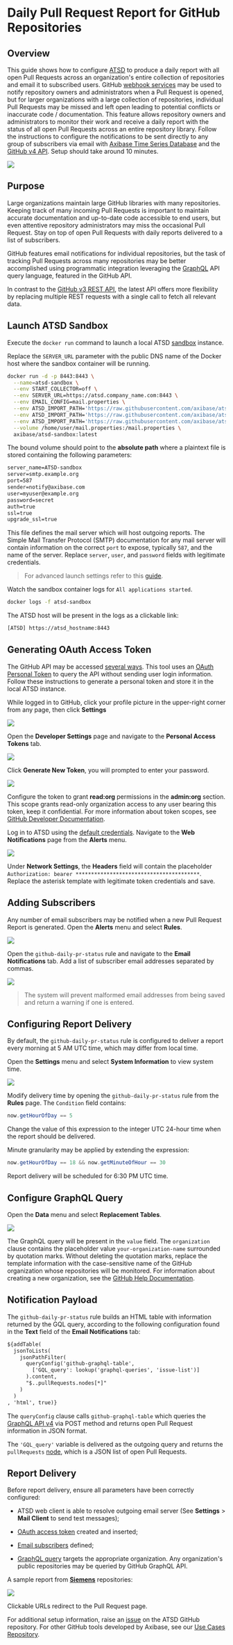 # Daily Pull Request Report for GitHub Repositories

## Overview

This guide shows how to configure [ATSD](https://axibase.com/products/axibase-time-series-database/) to produce a daily report with all open Pull Requests across an organization's entire collection of repositories and email it to subscribed users. GitHub [webhook services](pr-notification.md) may be used to notify repository owners and administrators when a Pull Request is opened, but for larger organizations with a large collection of repositories, individual Pull Requests may be missed and left open leading to potential conflicts or inaccurate code / documentation. This feature allows repository owners and administrators to monitor their work and receive a daily report with the status of all open Pull Requests across an entire repository library. Follow the instructions to configure the notifications to be sent directly to any group of subscribers via email with [Axibase Time Series Database](https://axibase.com/products/axibase-time-series-database/) and the [GitHub v4 API](https://developer.github.com/v4/). Setup should take around 10 minutes.

![](images/pr-report-workflow.png)

## Purpose

Large organizations maintain large GitHub libraries with many repositories. Keeping track of many incoming Pull Requests is important to maintain accurate documentation and up-to-date code accessible to end users, but even attentive repository administrators may miss the occasional Pull Request. Stay on top of open Pull Requests with daily reports delivered to a list of subscribers.

GitHub features email notifications for individual repositories, but the task of tracking Pull Requests across many repositories may be better accomplished using programmatic integration leveraging the [GraphQL](https://graphql.org/) API query language, featured in the GitHub API.

In contrast to the [GitHub v3 REST API](https://developer.github.com/v3/), the latest API offers more flexibility by replacing multiple REST requests with a single call to fetch all relevant data.

## Launch ATSD Sandbox

Execute the `docker run` command to launch a local ATSD [sandbox](https://github.com/axibase/dockers/tree/atsd-sandbox) instance.

Replace the `SERVER_URL` parameter with the public DNS name of the Docker host where the sandbox container will be running.

```sh
docker run -d -p 8443:8443 \
  --name=atsd-sandbox \
  --env START_COLLECTOR=off \
  --env SERVER_URL=https://atsd.company_name.com:8443 \
  --env EMAIL_CONFIG=mail.properties \
  --env ATSD_IMPORT_PATH='https://raw.githubusercontent.com/axibase/atsd-use-cases/master/how-to/github/resources/github-daily-pr-status.xml' \
  --env ATSD_IMPORT_PATH='https://raw.githubusercontent.com/axibase/atsd-use-cases/master/how-to/github/resources/github-graphql-table.xml' \
  --env ATSD_IMPORT_PATH='https://raw.githubusercontent.com/axibase/atsd-use-cases/master/how-to/github/resources/graphql-queries.xml' \
  --volume /home/user/mail.properties:/mail.properties \
  axibase/atsd-sandbox:latest
```

The bound volume should point to the **absolute path** where a plaintext file is stored containing the following parameters:

```txt
server_name=ATSD-sandbox
server=smtp.example.org
port=587
sender=notify@axibase.com
user=myuser@example.org
password=secret
auth=true
ssl=true
upgrade_ssl=true
```

This file defines the mail server which will host outgoing reports. The Simple Mail Transfer Protocol (SMTP) documentation for any mail server will contain information on the correct `port` to expose, typically `587`, and the name of the server. Replace `server`, `user`, and `password` fields with legitimate credentials.

> For advanced launch settings refer to this [guide](https://github.com/axibase/dockers/tree/atsd-sandbox).

Watch the sandbox container logs for `All applications started`.

```sh
docker logs -f atsd-sandbox
```

The ATSD host will be present in the logs as a clickable link:

```txt
[ATSD] https://atsd_hostname:8443
```

## Generating OAuth Access Token

The GitHub API may be accessed [several ways](https://developer.github.com/v3/auth/#other-authentication-methods). This tool uses an [OAuth Personal Token](https://blog.github.com/2013-05-16-personal-api-tokens/) to query the API without sending user login information. Follow these instructions to generate a personal token and store it in the local ATSD instance.

While logged in to GitHub, click your profile picture in the upper-right corner from any page, then click **Settings**

![](images/developer-settings.png)

Open the **Developer Settings** page and navigate to the **Personal Access Tokens** tab.

![](images/personal-access-tokens.png)

Click **Generate New Token**, you will prompted to enter your password.

![](images/read-org.png)

Configure the token to grant **read:org** permissions in the **admin:org** section. This scope grants read-only organization access to any user bearing this token, keep it confidential. For more information about token scopes, see [GitHub Developer Documentation](https://developer.github.com/apps/building-oauth-apps/scopes-for-oauth-apps/).

Log in to ATSD using the [default credentials](https://github.com/axibase/dockers/tree/atsd-sandbox#default-credentials). Navigate to the **Web Notifications** page from the **Alerts** menu.

![](images/alerts-web-notifications.png)

Under **Network Settings**, the **Headers** field will contain the placeholder `Authorization: bearer ****************************************`. Replace the asterisk template with legitimate token credentials and save.

## Adding Subscribers

Any number of email subscribers may be notified when a new Pull Request Report is generated. Open the **Alerts** menu and select **Rules**.

![](images/alerts-rules.png)

Open the `github-daily-pr-status` rule and navigate to the **Email Notifications** tab. Add a list of subscriber email addresses separated by commas.

![](images/email-notifications.png)

> The system will prevent malformed email addresses from being saved and return a warning if one is entered.

## Configuring Report Delivery

By default, the `github-daily-pr-status` rule is configured to deliver a report every morning at 5 AM UTC time, which may differ from local time.

Open the **Settings** menu and select **System Information** to view system time.

![](images/settings-system-information.png)

Modify delivery time by opening the `github-daily-pr-status` rule from the **Rules** page. The `Condition` field contains:

```java
now.getHourOfDay == 5
```

Change the value of this expression to the integer UTC 24-hour time when the report should be delivered.

Minute granularity may be applied by extending the expression:

```java
now.getHourOfDay == 18 && now.getMinuteOfHour == 30
```

Report delivery will be scheduled for 6:30 PM UTC time.

## Configure GraphQL Query

Open the **Data** menu and select **Replacement Tables**.

![](images/data-replacement-tables.png)

The GraphQL query will be present in the `value` field. The `organization` clause contains the placeholder value `your-organization-name` surrounded by quotation marks. Without deleting the quotation marks, replace the template information with the case-sensitive name of the GitHub organization whose repositories will be monitored. For information about creating a new organization, see the [GitHub Help Documentation](https://help.github.com/articles/creating-a-new-organization-from-scratch/).

## Notification Payload

The `github-daily-pr-status` rule builds an HTML table with information returned by the GQL query, according to the following configuration found in the **Text** field of the **Email Notifications** tab:

```txt
${addTable(
  jsonToLists(
    jsonPathFilter(
      queryConfig('github-graphql-table',
        ['GQL_query': lookup('graphql-queries', 'issue-list')]
      ).content,
      "$..pullRequests.nodes[*]"
    )
  )
, 'html', true)}
```

The `queryConfig` clause calls `github-graphql-table` which queries the [GraphQL API v4](https://developer.github.com/v4/guides/forming-calls/#the-graphql-endpoint) via POST method and returns open Pull Request information in JSON format.

The `'GQL_query'` variable is delivered as the outgoing query and returns the `pullRequests` [node](https://developer.github.com/v4/guides/intro-to-graphql/#node), which is a JSON list of open Pull Requests.

## Report Delivery

Before report delivery, ensure all parameters have been correctly configured:

* ATSD web client is able to resolve outgoing email server (See **Settings** > **Mail Client** to send test messages);

* [OAuth access token](#generating-oauth-access-token) created and inserted;

* [Email subscribers](#adding-subscribers) defined;

* [GraphQL query](#configure-graphql-query) targets the appropriate organization. Any organization's public repositories may be queried by GitHub GraphQL API.

A sample report from [**Siemens**](https://github.com/siemens) repositories:

![](images/pr-report-delivery.png)

Clickable URLs redirect to the Pull Request page.

For additional setup information, raise an [issue](https://github.com/axibase/atsd/issues) on the ATSD GitHub repository. For other GitHub tools developed by Axibase, see our [Use Cases Repository](https://github.com/axibase/atsd-use-cases#github).
